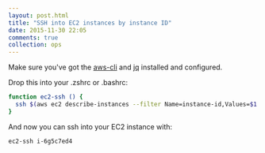 ```yaml
---
layout: post.html
title: "SSH into EC2 instances by instance ID"
date: 2015-11-30 22:05
comments: true
collection: ops
---
```


Make sure you've got the [aws-cli](https://github.com/aws/aws-cl) and [jq](https://github.com/stedolan/jq) installed and configured.

Drop this into your .zshrc or .bashrc:

``` sh
function ec2-ssh () {
  ssh $(aws ec2 describe-instances --filter Name=instance-id,Values=$1 | jq '.Reservations[0].Instances[0].PrivateIpAddress' | tr -d '"')
}
```

And now you can ssh into your EC2 instance with:

``` sh
ec2-ssh i-6g5c7ed4
```
